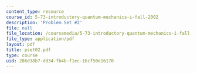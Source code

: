```yaml
---
content_type: resource
course_id: 5-73-introductory-quantum-mechanics-i-fall-2002
description: 'Problem Set #2'
file: null
file_location: /coursemedia/5-73-introductory-quantum-mechanics-i-fall-2002/286d38b7dd34fb4bf1ec16cf50e16170_pset02.pdf
file_type: application/pdf
layout: pdf
title: pset02.pdf
type: course
uid: 286d38b7-dd34-fb4b-f1ec-16cf50e16170
---
```

